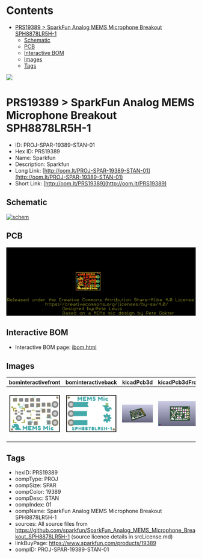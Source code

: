 



Contents
========

* [PRS19389 > SparkFun Analog MEMS Microphone Breakout SPH8878LR5H-1](#prs19389--sparkfun-analog-mems-microphone-breakout-sph8878lr5h-1)
	* [Schematic](#schematic)
	* [PCB](#pcb)
	* [Interactive BOM](#interactive-bom)
	* [Images](#images)
	* [Tags](#tags)
  
![][im]
# PRS19389 > SparkFun Analog MEMS Microphone Breakout SPH8878LR5H-1

- ID: PROJ-SPAR-19389-STAN-01
- Hex ID: PRS19389
- Name: Sparkfun
- Description: Sparkfun
- Long Link: [http://oom.lt/PROJ-SPAR-19389-STAN-01](http://oom.lt/PROJ-SPAR-19389-STAN-01)
- Short Link: [http://oom.lt/PRS19389](http://oom.lt/PRS19389)

## Schematic
  
[![schem](eagleSchemImage.png)](eagleSchemImage.png)
## PCB
  
[![pcb](eagleImage.png)](eagleImage.png)
## Interactive BOM

- Interactive BOM page: [ibom.html](https://htmlpreview.github.io/?https://github.com/oomlout/oomlout_OOMP_projects/blob/main/PROJ-SPAR-19389-STAN-01/kicad/bom/ibom.html)

## Images
  
  

|bominteractivefront|bominteractiveback|kicadPcb3d|kicadPcb3dFront|kicadPcb3dBack|eagleImage|eagleSchemImage|pcbdraw|pcbdrawback|
| :---: | :---: | :---: | :---: | :---: | :---: | :---: | :---: | :---: |
|[![bominteractivefront](bomFront_140.png)](bomFront.png)|[![bominteractiveback](bomBack_140.png)](bomBack.png)|[![kicadPcb3d](kicadPcb3d_140.png)](kicadPcb3d.png)|[![kicadPcb3dFront](kicadPcb3dFront_140.png)](kicadPcb3dFront.png)|[![kicadPcb3dBack](kicadPcb3dBack_140.png)](kicadPcb3dBack.png)|[![eagleImage](eagleImage_140.png)](eagleImage.png)|[![eagleSchemImage](eagleSchemImage_140.png)](eagleSchemImage.png)|[![pcbdraw](pcbdraw_140.png)](pcbdraw.png)|[![pcbdrawback](pcbdrawBack_140.png)](pcbdrawBack.png)|

## Tags

- hexID: PRS19389
- oompType: PROJ
- oompSize: SPAR
- oompColor: 19389
- oompDesc: STAN
- oompIndex: 01
- oompName: SparkFun Analog MEMS Microphone Breakout SPH8878LR5H-1
- sources: All source files from https://github.com/sparkfun/SparkFun_Analog_MEMS_Microphone_Breakout_SPH8878LR5H-1 (source licence details in srcLicense.md)
- linkBuyPage: https://www.sparkfun.com/products/19389
- oompID: PROJ-SPAR-19389-STAN-01



[im]: kicadPcb3d_450.png
